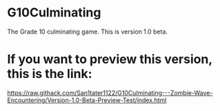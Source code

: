 # G10Culminating
The Grade 10 culminating game. This is version 1.0 beta.

# If you want to preview this version, this is the link:
https://raw.githack.com/San1tater1122/G10Culminating---Zombie-Wave-Encountering/Version-1.0-Beta-Preview-Test/index.html
